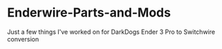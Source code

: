 # Enderwire-Parts-and-Mods
Just a few things I've worked on for DarkDogs Ender 3 Pro to Switchwire conversion
